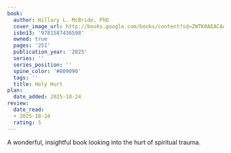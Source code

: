 ```yaml
---
book:
  author: Hillary L. McBride, PhD
  cover_image_url: http://books.google.com/books/content?id=ZWTK0AEACAAJ&printsec=frontcover&img=1&zoom=1&source=gbs_api
  isbn13: '9781587436598'
  owned: true
  pages: '251'
  publication_year: '2025'
  series: ''
  series_position: ''
  spine_color: '#809090'
  tags: ''
  title: Holy Hurt
plan:
  date_added: 2025-10-24
review:
  date_read:
  - 2025-10-24
  rating: 5
---
```

A wonderful, insightful book looking into the hurt of spiritual trauma. 
